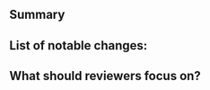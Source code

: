 <!--
Thank you for submitting a pull request!
-->

## Summary

<!--
A few sentences describing the changes being proposed in this pull request.
-->

## List of notable changes:

<!--
E.g.
- **added** # for # component because #
- **updated** documentation for # component because #
-->

## What should reviewers focus on?

